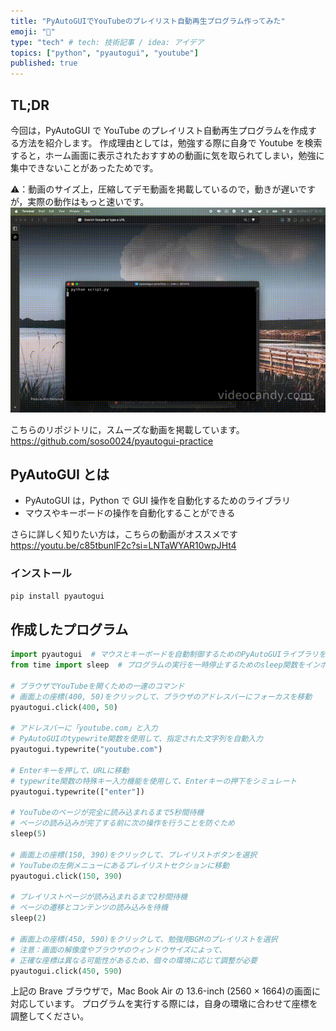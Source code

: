 ```yaml
---
title: "PyAutoGUIでYouTubeのプレイリスト自動再生プログラム作ってみた"
emoji: "🐍"
type: "tech" # tech: 技術記事 / idea: アイデア
topics: ["python", "pyautogui", "youtube"]
published: true
---
```


## TL;DR

今回は，PyAutoGUI で YouTube のプレイリスト自動再生プログラムを作成する方法を紹介します。
作成理由としては，勉強する際に自身で Youtube を検索すると，ホーム画面に表示されたおすすめの動画に気を取られてしまい，勉強に集中できないことがあったためです。

⚠️：動画のサイズ上，圧縮してデモ動画を掲載しているので，動きが遅いですが，実際の動作はもっと速いです。
![](/images/pyautogui-practice-01/study_bgm.gif)

こちらのリポジトリに，スムーズな動画を掲載しています。
https://github.com/soso0024/pyautogui-practice

## PyAutoGUI とは

- PyAutoGUI は，Python で GUI 操作を自動化するためのライブラリ
- マウスやキーボードの操作を自動化することができる

さらに詳しく知りたい方は，こちらの動画がオススメです
https://youtu.be/c85tbunlF2c?si=LNTaWYAR10wpJHt4

### インストール

```bash
pip install pyautogui
```

## 作成したプログラム

```python
import pyautogui  # マウスとキーボードを自動制御するためのPyAutoGUIライブラリをインポート
from time import sleep  # プログラムの実行を一時停止するためのsleep関数をインポート

# ブラウザでYouTubeを開くための一連のコマンド
# 画面上の座標(400, 50)をクリックして、ブラウザのアドレスバーにフォーカスを移動
pyautogui.click(400, 50)

# アドレスバーに「youtube.com」と入力
# PyAutoGUIのtypewrite関数を使用して、指定された文字列を自動入力
pyautogui.typewrite("youtube.com")

# Enterキーを押して、URLに移動
# typewrite関数の特殊キー入力機能を使用して、Enterキーの押下をシミュレート
pyautogui.typewrite(["enter"])

# YouTubeのページが完全に読み込まれるまで5秒間待機
# ページの読み込みが完了する前に次の操作を行うことを防ぐため
sleep(5)

# 画面上の座標(150, 390)をクリックして、プレイリストボタンを選択
# YouTubeの左側メニューにあるプレイリストセクションに移動
pyautogui.click(150, 390)

# プレイリストページが読み込まれるまで2秒間待機
# ページの遷移とコンテンツの読み込みを待機
sleep(2)

# 画面上の座標(450, 590)をクリックして、勉強用BGMのプレイリストを選択
# 注意：画面の解像度やブラウザのウィンドウサイズによって、
# 正確な座標は異なる可能性があるため、個々の環境に応じて調整が必要
pyautogui.click(450, 590)
```

上記の Brave ブラウザで，Mac Book Air の 13.6-inch (2560 × 1664)の画面に対応しています。
プログラムを実行する際には，自身の環墩に合わせて座標を調整してください。

